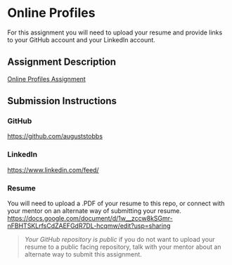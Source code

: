 # Online Profiles
For this assignment you will need to upload your resume and provide links to your GitHub account and your LinkedIn account.

## Assignment Description
[Online Profiles Assignment](https://education.launchcode.org/liftoff/modules/assignments/online-profiles)

## Submission Instructions
 
### GitHub
https://github.com/auguststobbs
 
### LinkedIn
https://www.linkedin.com/feed/

### Resume
You will need to upload a .PDF of your resume to this repo, or connect with your mentor on an alternate way of submitting your resume.
https://docs.google.com/document/d/1w__zccw8kSGmr-nFBHTSKLrfsCdZAEFGdR7DL-hcqmw/edit?usp=sharing


> *Your GitHub repository is public* if you do not want to upload your resume to a public facing repository, talk with your mentor about an alternate way to submit this assignment.
